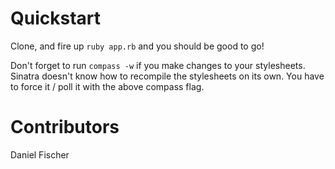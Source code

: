 # Quickstart

Clone, and fire up `ruby app.rb` and you should be good to go!

Don't forget to run `compass -w` if you make changes to your
stylesheets. Sinatra doesn't know how to recompile the stylesheets on
its own. You have to force it / poll it with the above compass flag.

# Contributors
Daniel Fischer
